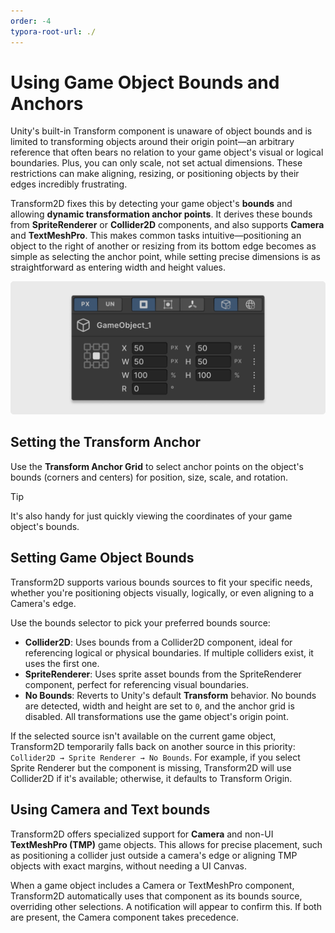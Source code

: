 ```yaml
---
order: -4
typora-root-url: ./
---
```


# Using Game Object Bounds and Anchors

Unity's built-in Transform component is unaware of object bounds and is limited to transforming objects around their origin point—an arbitrary reference that often bears no relation to your game object's visual or logical boundaries. Plus, you can only scale, not set actual dimensions. These restrictions can make aligning, resizing, or positioning objects by their edges incredibly frustrating.

Transform2D fixes this by detecting your game object's **bounds** and allowing **dynamic transformation anchor points**. It derives these bounds from **SpriteRenderer** or **Collider2D** components, and also supports **Camera** and **TextMeshPro**. This makes common tasks intuitive—positioning an object to the right of another or resizing from its bottom edge becomes as simple as selecting the anchor point, while setting precise dimensions is as straightforward as entering width and height values.

![](/static/single-transform-controls.png)

## Setting the Transform Anchor

Use the **Transform Anchor Grid** to select anchor points on the object's bounds (corners and centers) for position, size, scale, and rotation.

> [!TIP]
>
> It's also handy for just quickly viewing the coordinates of your game object's bounds.

## Setting Game Object Bounds

Transform2D supports various bounds sources to fit your specific needs, whether you're positioning objects visually, logically, or even aligning to a Camera's edge.

Use the bounds selector to pick your preferred bounds source:

- **Collider2D**: Uses bounds from a Collider2D component, ideal for referencing logical or physical boundaries. If multiple colliders exist, it uses the first one.
- **SpriteRenderer**: Uses sprite asset bounds from the SpriteRenderer component, perfect for referencing visual boundaries.
- **No Bounds**: Reverts to Unity's default **Transform** behavior. No bounds are detected, width and height are set to `0`, and the anchor grid is disabled. All transformations use the game object's origin point.

If the selected source isn't available on the current game object, Transform2D temporarily falls back on another source in this priority: `Collider2D → Sprite Renderer → No Bounds`. For example, if you select Sprite Renderer but the component is missing, Transform2D will use Collider2D if it's available; otherwise, it defaults to Transform Origin.

## Using Camera and Text bounds

Transform2D offers specialized support for **Camera** and non-UI **TextMeshPro (TMP)** game objects. This allows for precise placement, such as positioning a collider just outside a camera's edge or aligning TMP objects with exact margins, without needing a UI Canvas.

When a game object includes a Camera or TextMeshPro component, Transform2D automatically uses that component as its bounds source, overriding other selections. A notification will appear to confirm this. If both are present, the Camera component takes precedence.
